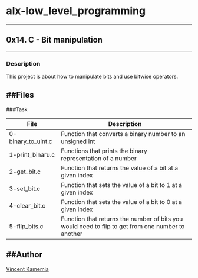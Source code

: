 # alx-low_level_programming
----

## 0x14. C - Bit manipulation
----

### Description

This project is about how to manipulate bits and use bitwise operators.


##Files
----

###Task

|File|Description|
|------|------------|
|0-binary_to_uint.c|Function that converts a binary number to an unsigned int|
|1-print_binaru.c|Functions that prints the binary representation of a number|
|2-get_bit.c|Function that returns the value of a bit at a given index|
|3-set_bit.c|Function that sets the value of a bit to 1 at a given index|
|4-clear_bit.c|Function that sets the value of a bit to 0 at a given index|
|5-flip_bits.c|Function that returns the number of bits you would need to flip to get from one number to another|

##Author
----
[Vincent Kamemia](https://github.com/kamemia)